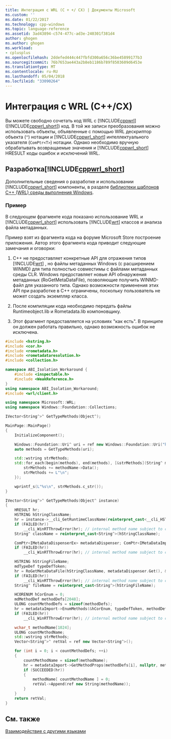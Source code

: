```yaml
---
title: Интеграция с WRL (C + +/ CX) | Документы Microsoft
ms.custom: ''
ms.date: 01/22/2017
ms.technology: cpp-windows
ms.topic: language-reference
ms.assetid: 3ad43894-c574-477c-ad3e-240301f381d4
author: ghogen
ms.author: ghogen
ms.workload:
- cplusplus
ms.openlocfilehash: 2ddefed444c447fbfd300a656c36be45899177b3
ms.sourcegitcommit: 76b7653ae443a2b8eb1186b789f8503609d6453e
ms.translationtype: MT
ms.contentlocale: ru-RU
ms.lasthandoff: 05/04/2018
ms.locfileid: "33090264"
---
```

# <a name="wrl-integration-ccx"></a>Интеграция с WRL (C++/CX)

Вы можете свободно сочетать код WRL с [!INCLUDE[cppwrl](includes/cppwrl-md.md)] ([!INCLUDE[cppwrl_short](includes/cppwrl-short-md.md)]) код. В той же записи преобразования можно использовать объекты, объявленные с помощью WRL дескриптор объекта (`^`) нотации и [!INCLUDE[cppwrl_short](includes/cppwrl-short-md.md)] интеллектуального указателя (`ComPtr<T>`) нотации. Однако необходимо вручную обрабатывать возвращаемые значения и [!INCLUDE[cppwrl_short](includes/cppwrl-short-md.md)] HRESULT коды ошибок и исключений WRL.
  
## <a name="includecppwrlshortincludescppwrl-short-mdmd-development"></a>Разработка[!INCLUDE[cppwrl_short](includes/cppwrl-short-md.md)] 

Дополнительные сведения о разработке и использовании [!INCLUDE[cppwrl_short](includes/cppwrl-short-md.md)] компоненты, в разделе [библиотеки шаблонов C++ (WRL) среды выполнения Windows](../windows/windows-runtime-cpp-template-library-wrl.md).

### <a name="example"></a>Пример

В следующем фрагменте кода показано использование WRL и [!INCLUDE[cppwrl_short](includes/cppwrl-short-md.md)] использовать [!INCLUDE[wrt](includes/wrt-md.md)] классов и анализа файла метаданных.

Пример взят из фрагмента кода на форуме Microsoft Store построение приложения. Автор этого фрагмента кода приводит следующие замечания и оговорки:

1. C++ не предоставляет конкретные API для отражения типов [!INCLUDE[wrt](includes/wrt-md.md)] , но файлы метаданных Windows (с расширением WINMD) для типа полностью совместимы с файлами метаданных среды CLR. Windows предоставляет новые API обнаружения метаданных (RoGetMetaDataFile), позволяющие получить WINMD-файл для указанного типа. Однако возможности применения этих API при разработке в C++ ограничены, поскольку пользователь не может создать экземпляр класса.

1. После компиляции кода необходимо передать файлы Runtimeobject.lib и Rometadata.lib компоновщику.

1. Этот фрагмент предоставляется на условиях "как есть". В принципе он должен работать правильно, однако возможность ошибок не исключена.

```cpp
#include <hstring.h>
#include <cor.h>
#include <rometadata.h>
#include <rometadataresolution.h>
#include <collection.h>

namespace ABI_Isolation_Workaround {
    #include <inspectable.h>
    #include <WeakReference.h>
}
using namespace ABI_Isolation_Workaround;
#include <wrl/client.h>

using namespace Microsoft::WRL;
using namespace Windows::Foundation::Collections;

IVector<String^>^ GetTypeMethods(Object^);

MainPage::MainPage()
{
    InitializeComponent();

    Windows::Foundation::Uri^ uri = ref new Windows::Foundation::Uri("http://buildwindows.com/");
    auto methods = GetTypeMethods(uri);

    std::wstring strMethods;
    std::for_each(begin(methods), end(methods), [&strMethods](String^ methodName) {
        strMethods += methodName->Data();
        strMethods += L"\n";
    });

    wprintf_s(L"%s\n", strMethods.c_str());
}

IVector<String^>^ GetTypeMethods(Object^ instance)
{
    HRESULT hr;
    HSTRING hStringClassName;
    hr = instance->__cli_GetRuntimeClassName(reinterpret_cast<__cli_HSTRING__**>(&hStringClassName)); // internal method name subject to change post BUILD
    if (FAILED(hr))
        __cli_WinRTThrowError(hr); // internal method name subject to change post BUILD
    String^ className = reinterpret_cast<String^>(hStringClassName);

    ComPtr<IMetaDataDispenserEx> metadataDispenser; ComPtr<IMetaDataImport2> metadataImport; hr = MetaDataGetDispenser(CLSID_CorMetaDataDispenser, IID_IMetaDataDispenser, (LPVOID*)metadataDispenser.GetAddressOf());
    if (FAILED(hr))
        __cli_WinRTThrowError(hr); // internal method name subject to change post BUILD

    HSTRING hStringFileName;
    mdTypeDef typeDefToken;
    hr = RoGetMetaDataFile(hStringClassName, metadataDispenser.Get(), &hStringFileName, &metadataImport, &typeDefToken);
    if (FAILED(hr))
        __cli_WinRTThrowError(hr); // internal method name subject to change post BUILD
    String^ fileName = reinterpret_cast<String^>(hStringFileName);

    HCORENUM hCorEnum = 0;
    mdMethodDef methodDefs[2048];
    ULONG countMethodDefs = sizeof(methodDefs);
    hr = metadataImport->EnumMethods(&hCorEnum, typeDefToken, methodDefs, countMethodDefs,  &countMethodDefs);
    if (FAILED(hr))
        __cli_WinRTThrowError(hr); // internal method name subject to change post BUILD

    wchar_t methodName[1024];
    ULONG countMethodName;
    std::wstring strMethods;
    Vector<String^>^ retVal = ref new Vector<String^>();

    for (int i = 0; i < countMethodDefs; ++i)
    {
        countMethodName = sizeof(methodName);
        hr = metadataImport->GetMethodProps(methodDefs[i], nullptr, methodName, countMethodName, &countMethodName, nullptr, nullptr, nullptr, nullptr, nullptr);
        if (SUCCEEDED(hr))
        {
            methodName[ countMethodName ] = 0;
            retVal->Append(ref new String(methodName));
        }
    }
    return retVal;
}

```

## <a name="see-also"></a>См. также

[Взаимодействие с другими языками](interoperating-with-other-languages-c-cx.md)  
